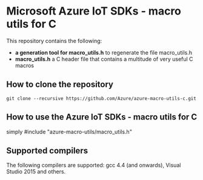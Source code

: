 # Microsoft Azure IoT SDKs - macro utils for C

This repository contains the following:
* **a generation tool for macro_utils.h** to regenerate the file macro_utils.h
* **macro_utils.h** a C header file that contains a multitude of very useful C macros

## How to clone the repository

```
git clone --recursive https://github.com/Azure/azure-macro-utils-c.git 
```

## How to use the Azure IoT SDKs - macro utils for C

simply #include "azure-macro-utils/macro_utils.h"

## Supported compilers

The following compilers are supported: gcc 4.4 (and onwards), Visual Studio 2015 and others.

